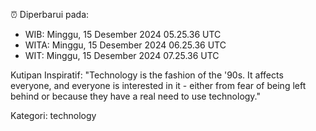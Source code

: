 ⏰ Diperbarui pada:
- WIB: Minggu, 15 Desember 2024 05.25.36 UTC
- WITA: Minggu, 15 Desember 2024 06.25.36 UTC
- WIT: Minggu, 15 Desember 2024 07.25.36 UTC

Kutipan Inspiratif:
"Technology is the fashion of the '90s. It affects everyone, and everyone is interested in it - either from fear of being left behind or because they have a real need to use technology."


Kategori: technology

